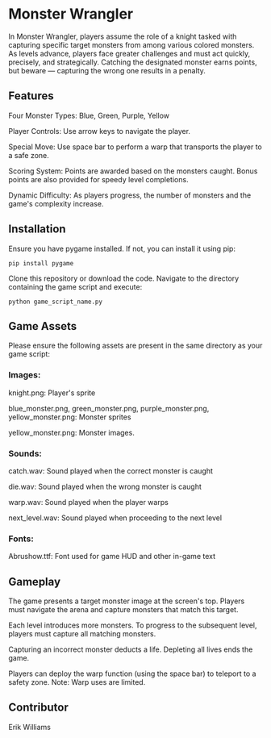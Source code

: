 # Monster Wrangler

In Monster Wrangler, players assume the role of a knight tasked with capturing specific target monsters from among various colored monsters. As levels advance, players face greater challenges and must act quickly, precisely, and strategically. Catching the designated monster earns points, but beware — capturing the wrong one results in a penalty.

## Features

Four Monster Types: Blue, Green, Purple, Yellow

Player Controls: Use arrow keys to navigate the player.

Special Move: Use space bar to perform a warp that transports the player to a safe zone.

Scoring System: Points are awarded based on the monsters caught. Bonus points are also provided for speedy level completions.

Dynamic Difficulty: As players progress, the number of monsters and the game's complexity increase.

## Installation

Ensure you have pygame installed. If not, you can install it using pip:

```
pip install pygame
```

Clone this repository or download the code.
Navigate to the directory containing the game script and execute:

```
python game_script_name.py
```

## Game Assets

Please ensure the following assets are present in the same directory as your game script:

### Images:

knight.png: Player's sprite

blue_monster.png, green_monster.png, purple_monster.png, yellow_monster.png: Monster sprites

yellow_monster.png: Monster images.

### Sounds:

catch.wav: Sound played when the correct monster is caught

die.wav: Sound played when the wrong monster is caught

warp.wav: Sound played when the player warps

next_level.wav: Sound played when proceeding to the next level

### Fonts:

Abrushow.ttf: Font used for game HUD and other in-game text

## Gameplay

The game presents a target monster image at the screen's top. Players must navigate the arena and capture monsters that match this target.

Each level introduces more monsters. To progress to the subsequent level, players must capture all matching monsters.

Capturing an incorrect monster deducts a life. Depleting all lives ends the game.

Players can deploy the warp function (using the space bar) to teleport to a safety zone. Note: Warp uses are limited.

## Contributor

Erik Williams
